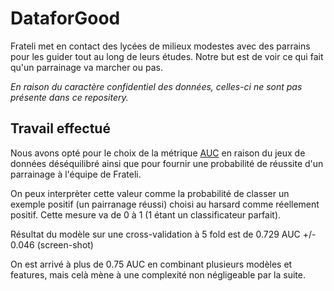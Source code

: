 # DataforGood

Frateli met en contact des lycées de milieux modestes avec des parrains pour les guider tout au long de leurs études. Notre but est de voir ce qui fait qu'un parrainage va marcher ou pas.

*En raison du caractère confidentiel des données, celles-ci ne sont pas présente dans ce repositery.*

## Travail effectué

Nous avons opté pour le choix de la métrique [AUC](https://en.wikipedia.org/wiki/Receiver_operating_characteristic) en raison du jeux de données déséquilibré ainsi que pour fournir une probabilité de réussite d'un parrainage à l'équipe de Frateli.

On peux interprèter cette valeur comme la probabilité de classer un exemple positif (un pairranage réussi) choisi au harsard comme réellement positif. Cette mesure va de 0 à 1 (1 étant un classificateur parfait).

Résultat du modèle sur une cross-validation à 5 fold est de 0.729 AUC +/- 0.046 (screen-shot)


On est arrivé à plus de 0.75 AUC en combinant plusieurs modèles et features, mais celà mène à une complexité non négligeable par la suite.

